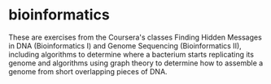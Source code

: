 # bioinformatics

These are exercises from the Coursera's classes Finding Hidden Messages in DNA (Bioinformatics I) and Genome Sequencing (Bioinformatics II), including algorithms to determine where a bacterium starts replicating its genome and algorithms using graph theory to determine how to assemble a genome from short overlapping pieces of DNA.
